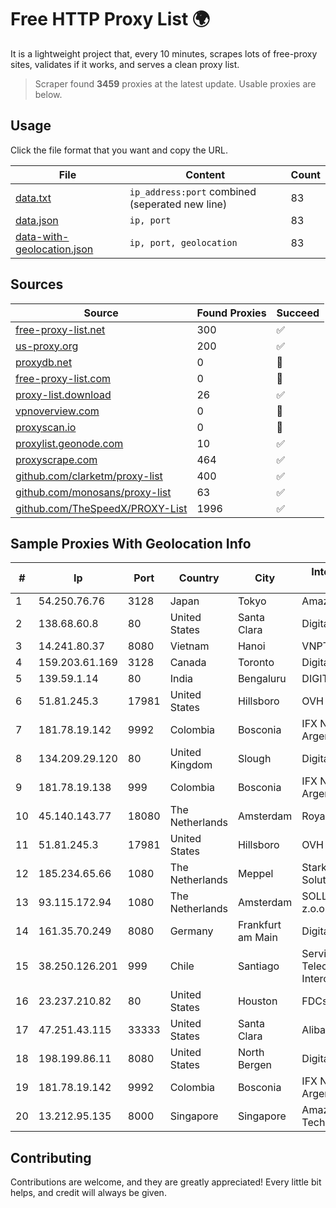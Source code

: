 
# Free HTTP Proxy List 🌍

It is a lightweight project that, every 10 minutes, scrapes lots of free-proxy sites, validates if it works, and serves a clean proxy list.


> Scraper found **3459** proxies at the latest update. Usable proxies are below.

## Usage

Click the file format that you want and copy the URL.


|File|Content|Count|
|----|-------|-----|
|[data.txt](https://raw.githubusercontent.com/themiralay/Proxy-List-World/master/data.txt)|`ip_address:port` combined (seperated new line)|83|
|[data.json](https://raw.githubusercontent.com/themiralay/Proxy-List-World/master/data.json)|`ip, port`|83|
|[data-with-geolocation.json](https://raw.githubusercontent.com/themiralay/Proxy-List-World/master/data-with-geolocation.json)|`ip, port, geolocation`|83|

## Sources

|Source|Found Proxies|Succeed|
|------|-------------|-------|
|[free-proxy-list.net](https://free-proxy-list.net)|300|✅|
|[us-proxy.org](https://www.us-proxy.org)|200|✅|
|[proxydb.net](http://proxydb.net)|0|🚫|
|[free-proxy-list.com](https://free-proxy-list.com/?page=&port=&type%5B%5D=http&type%5B%5D=https&up_time=0&search=Search)|0|🚫|
|[proxy-list.download](https://www.proxy-list.download/HTTP)|26|✅|
|[vpnoverview.com](https://vpnoverview.com/privacy/anonymous-browsing/free-proxy-servers)|0|🚫|
|[proxyscan.io](https://www.proxyscan.io)|0|🚫|
|[proxylist.geonode.com](https://proxylist.geonode.com/api/proxy-list?limit=300&page=1&sort_by=lastChecked&sort_type=desc&protocols=http,https)|10|✅|
|[proxyscrape.com](https://api.proxyscrape.com/v2/?request=displayproxies&protocol=http&timeout=10000&country=all&ssl=all&anonymity=all)|464|✅|
|[github.com/clarketm/proxy-list](https://raw.githubusercontent.com/clarketm/proxy-list/master/proxy-list-raw.txt)|400|✅|
|[github.com/monosans/proxy-list](https://raw.githubusercontent.com/monosans/proxy-list/main/proxies/http.txt)|63|✅|
|[github.com/TheSpeedX/PROXY-List](https://raw.githubusercontent.com/TheSpeedX/PROXY-List/master/http.txt)|1996|✅|


## Sample Proxies With Geolocation Info

|#|Ip|Port|Country|City|Internet Service Provider|
|-|--|----|-------|----|-------------------------|
|1|54.250.76.76|3128|Japan|Tokyo|Amazon.com, Inc.|
|2|138.68.60.8|80|United States|Santa Clara|DigitalOcean, LLC|
|3|14.241.80.37|8080|Vietnam|Hanoi|VNPT|
|4|159.203.61.169|3128|Canada|Toronto|DigitalOcean, LLC|
|5|139.59.1.14|80|India|Bengaluru|DIGITALOCEAN|
|6|51.81.245.3|17981|United States|Hillsboro|OVH SAS|
|7|181.78.19.142|9992|Colombia|Bosconia|IFX Networks Argentina S.R.L|
|8|134.209.29.120|80|United Kingdom|Slough|DigitalOcean, LLC|
|9|181.78.19.138|999|Colombia|Bosconia|IFX Networks Argentina S.R.L|
|10|45.140.143.77|18080|The Netherlands|Amsterdam|RoyaleHosting BV|
|11|51.81.245.3|17981|United States|Hillsboro|OVH SAS|
|12|185.234.65.66|1080|The Netherlands|Meppel|Stark Industries Solutions LTD|
|13|93.115.172.94|1080|The Netherlands|Amsterdam|SOLLUTIUM EU Sp z.o.o.|
|14|161.35.70.249|8080|Germany|Frankfurt am Main|DigitalOcean, LLC|
|15|38.250.126.201|999|Chile|Santiago|Servicios De Telecomunicaciones Intercable Ltda.|
|16|23.237.210.82|80|United States|Houston|FDCservers.net|
|17|47.251.43.115|33333|United States|Santa Clara|Alibaba Cloud LLC|
|18|198.199.86.11|8080|United States|North Bergen|DigitalOcean, LLC|
|19|181.78.19.142|9992|Colombia|Bosconia|IFX Networks Argentina S.R.L|
|20|13.212.95.135|8000|Singapore|Singapore|Amazon Technologies Inc.|



## Contributing

Contributions are welcome, and they are greatly appreciated! Every
little bit helps, and credit will always be given.

